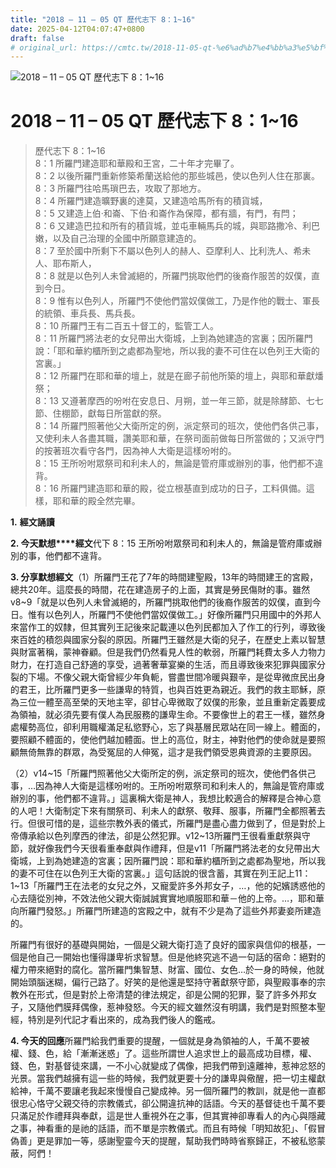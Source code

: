 ```yaml
---
title: "2018 – 11 – 05 QT 歷代志下 8：1~16"
date: 2025-04-12T04:07:47+0800
draft: false
# original_url: https://cmtc.tw/2018-11-05-qt-%e6%ad%b7%e4%bb%a3%e5%bf%97%e4%b8%8b-8%ef%bc%9a116
---
```


![2018 – 11 – 05 QT 歷代志下 8：1\~16](/images/qt.jpg   "2018 – 11 – 05 QT 歷代志下 8：1\~16")

# 2018 – 11 – 05 QT 歷代志下 8：1\~16

> 歷代志下 8：1\~16  
> 8：1 所羅門建造耶和華殿和王宮，二十年才完畢了。  
> 8：2 以後所羅門重新修築希蘭送給他的那些城邑，使以色列人住在那裏。  
> 8：3 所羅門往哈馬瑣巴去，攻取了那地方。  
> 8：4 所羅門建造曠野裏的達莫，又建造哈馬所有的積貨城，  
> 8：5 又建造上伯‧和崙、下伯‧和崙作為保障，都有牆，有門，有閂；  
> 8：6 又建造巴拉和所有的積貨城，並屯車輛馬兵的城，與耶路撒冷、利巴嫩，以及自己治理的全國中所願意建造的。  
> 8：7 至於國中所剩下不屬以色列人的赫人、亞摩利人、比利洗人、希未人、耶布斯人，  
> 8：8 就是以色列人未曾滅絕的，所羅門挑取他們的後裔作服苦的奴僕，直到今日。  
> 8：9 惟有以色列人，所羅門不使他們當奴僕做工，乃是作他的戰士、軍長的統領、車兵長、馬兵長。  
> 8：10 所羅門王有二百五十督工的，監管工人。  
> 8：11 所羅門將法老的女兒帶出大衛城，上到為她建造的宮裏；因所羅門說：「耶和華約櫃所到之處都為聖地，所以我的妻不可住在以色列王大衛的宮裏。」  
> 8：12 所羅門在耶和華的壇上，就是在廊子前他所築的壇上，與耶和華獻燔祭；  
> 8：13 又遵著摩西的吩咐在安息日、月朔，並一年三節，就是除酵節、七七節、住棚節，獻每日所當獻的祭。  
> 8：14 所羅門照著他父大衛所定的例，派定祭司的班次，使他們各供己事，又使利未人各盡其職，讚美耶和華，在祭司面前做每日所當做的；又派守門的按著班次看守各門，因為神人大衛是這樣吩咐的。  
> 8：15 王所吩咐眾祭司和利未人的，無論是管府庫或辦別的事，他們都不違背。  
> 8：16 所羅門建造耶和華的殿，從立根基直到成功的日子，工料俱備。這樣，耶和華的殿全然完畢。

**1.** **經文誦讀**

**2. 今天默想****經文**代下 8：15 王所吩咐眾祭司和利未人的，無論是管府庫或辦別的事，他們都不違背。

**3. 分享默想經文**（1）所羅門王花了7年的時間建聖殿，13年的時間建王的宮殿，總共20年。這麼長的時間，花在建造房子的上面，其實是勞民傷財的事。雖然v8\~9「就是以色列人未曾滅絕的，所羅門挑取他們的後裔作服苦的奴僕，直到今日。惟有以色列人，所羅門不使他們當奴僕做工。」好像所羅門只用國中的外邦人來當作工的奴隸，但其實列王記後來記載連以色列民都加入了作工的行列，導致後來百姓的積怨與國家分裂的原因。所羅門王雖然是大衛的兒子，在歷史上素以智慧與財富著稱，蒙神眷顧。但是我們仍然看見人性的軟弱，所羅門耗費太多人力物力財力，在打造自己舒適的享受，過著奢華宴樂的生活，而且導致後來犯罪與國家分裂的下場。不像父親大衛曾經少年負軛，嘗盡世間冷暖與艱辛，是從卑微庶民出身的君王，比所羅門更多一些謙卑的特質，也與百姓更為親近。我們的救主耶穌，原為三位一體至高至榮的天地主宰，卻甘心卑微取了奴僕的形象，並且重新定義要成為領袖，就必須先要有僕人為民服務的謙卑生命。不要像世上的君王一樣，雖然身處權勢高位，卻利用職權滿足私慾野心，忘了與基層民眾站在同一線上。體面的，要照顧不體面的，使他們越加體面。世上的高位，財主，神對他們的使命就是要照顧無倚無靠的群眾，為受冤屈的人伸冤，這才是我們領受恩典資源的主要原因。

（2）v14\~15「所羅門照著他父大衛所定的例，派定祭司的班次，使他們各供己事，…因為神人大衛是這樣吩咐的。王所吩咐眾祭司和利未人的，無論是管府庫或辦別的事，他們都不違背。」這裏稱大衛是神人，我想比較適合的解釋是合神心意的人吧！大衛制定下來有關祭司、利未人的獻祭、敬拜、服事，所羅門全都照著去行。但很可惜的是，這些宗教外表的儀式，所羅門是盡心盡力做到了，但是對於上帝傳承給以色列摩西的律法，卻是公然犯罪。v12\~13所羅門王很看重獻祭與守節，就好像我們今天很看重奉獻與作禮拜，但是v11「所羅門將法老的女兒帶出大衛城，上到為她建造的宮裏；因所羅門說：耶和華約櫃所到之處都為聖地，所以我的妻不可住在以色列王大衛的宮裏。」這句話說的很含蓄，其實在列王記上11：1\~13「所羅門王在法老的女兒之外，又寵愛許多外邦女子，…，他的妃嬪誘惑他的心去隨從別神，不效法他父親大衛誠誠實實地順服耶和華－他的上帝。…，耶和華向所羅門發怒。」所羅門所建造的宮殿之中，就有不少是為了這些外邦妻妾所建造的。

所羅門有很好的基礎與開始，一個是父親大衛打造了良好的國家與信仰的根基，一個是他自己一開始也懂得謙卑祈求智慧。但是他終究逃不過一句話的宿命：絕對的權力帶來絕對的腐化。當所羅門集智慧、財富、國位、女色…於一身的時候，他就開始頭腦迷糊，偏行己路了。好笑的是他還是堅持守著獻祭守節，與聖殿事奉的宗教外在形式，但是對於上帝清楚的律法規定，卻是公開的犯罪，娶了許多外邦女子，又隨他們膜拜偶像，惹神發怒。今天的經文雖然沒有明講，我們是對照整本聖經，特別是列代記才看出來的，成為我們後人的鑑戒。

**4. 今天的回應**所羅門給我們重要的提醒，一個就是身為領袖的人，千萬不要被權、錢、色，給「漸漸迷惑」了。這些所謂世人追求世上的最高成功目標，權、錢、色，對基督徒來講，一不小心就變成了偶像，把我們帶到遠離神，惹神忿怒的光景。當我們越擁有這一些的時候，我們就更要十分的謙卑與儆醒，把一切主權獻給神，千萬不要讓老我起來慢慢自己變成神。另一個所羅門的教訓，就是他一直都很忠心恪守父親交待的宗教儀式，卻公開違抗神的話語。今天的基督徒也千萬不要只滿足於作禮拜與奉獻，這是世人重視外在之事，但其實神卻專看人的內心與隱藏之事，神看重的是祂的話語，而不單是宗教儀式。而且有時候「明知故犯」、「假冒偽善」更是罪加一等，感謝聖靈今天的提醒，幫助我們時時省察歸正，不被私慾蒙蔽，阿們！